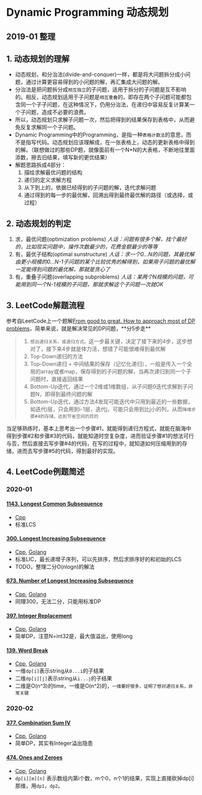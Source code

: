 # Dynamic Programming 动态规划

## 2019-01 整理

## 1. 动态规划的理解

- 动态规划，和分治法(divide-and-conquer)一样，都是将大问题拆分成小问题，通过计算更容易得到的小问题的解，再汇集成大问题的解。
- 分治法是把问题拆分成`相互独立`的子问题，适用于拆分的子问题是互不影响的。相反，动态规划适用于子问题是`相互重叠`的，即存在两个子问题可能都包含同一个子子问题，在这种情况下，仍用分治法，在递归中容易反复计算某一个子问题，造成不必要的浪费。
- 所以，动态规划只求解子问题一次，然后把得到的结果保存到表格中，从而避免反复求解同一个子问题。
- Dynamic Programming中的Programming，是指一种`表格计数法`的意思，而不是指写代码。动态规划应该理解成，在一张表格上，动态的更新表格中得到的解。（联想做过的那些DP题，就像面前有一个N*N的大表格，不断地往里面添数，擦去旧结果，填写新的更优结果）
- 解题思路拆成4部分：
    1. 描绘求解最优问题的结构
    2. 递归的定义求解方程
    3. 从下到上的，依据已经得到的子问题的解，迭代求解问题
    4. 通过得到的每一步的最优解，回溯出得到最终最优解的路径（或选择，或过程）


## 2. 动态规划的判定

1. 求，最优问题(optimization problems) *人话：问题有很多个解，找个最好的，比如现实问题中，操作次数最少的，花费金额最少的等等*
2. 有，最优子结构(optimal sunstructure) *人话：求一个0...N的问题，其最优解由更小规模的0...N-1子问题的某个比较优秀的解得到，如果用子问题的最优解一定能得到问题的最优解，那就是贪心了*
3. 有，重叠子问题(overlapping subproblems) *人话：某两个N规模的问题，可能用到同一个N-1规模的子问题，那就求解这个子问题一次就OK*

## 3. LeetCode解题流程

参考自LeetCode上一个题解[From good to great. How to approach most of DP problems](https://leetcode.com/problems/house-robber/discuss/156523/From-good-to-great.-How-to-approach-most-of-DP-problems.)，简单来说，就是解决常见的DP问题，**分5步走**

> 1. `想出递归关系，或递归方式。`这一步最关键，决定了接下来的4步，这步想对了，接下来4步就是体力活，想错了可能很难得到最优解
> 2. Top-Down递归的方法
> 3. Top-Down递归 + 中间结果的保存（记忆化递归），一般是传入一个全局的array或者map，保存得到的子问题的解，当再次递归到同一个子问题时，直接返回结果
> 4. Bottom-Up迭代，通过一个2维或1维数组，从子问题0迭代求解到子问题N，即得到最终问题的解
> 5. Bottom-Up迭代，通过方法4发现可能迭代中只用到最近的一些数据，如迭代i层，只会用到i-1层，迭代j，可能只会用到比j小的列，从而`降维步骤#4的存储，达到节省空间的目的`

当足够熟练时，基本上思考出一个步骤#1，就能得到递归方程式，就能在脑海中得到步骤#2和步骤#3的代码，就能知道时空复杂度，进而验证步骤#1的想法可行与否，然后直接去写步骤#4的代码，在写的过程中，就知道如何压缩用到的存储，进而去写步骤#5的代码，得到最好的实现。

## 4. LeetCode例题简述

### 2020-01

#### [1143. Longest Common Subsequence](https://leetcode.com/problems/longest-common-subsequence/)

- [Cpp](https://github.com/xfmeng17/leetcode/blob/master/cpp/1143.cpp)
- 标准LCS

#### [300. Longest Increasing Subsequence](https://leetcode.com/problems/longest-increasing-subsequence/)

- [Cpp](https://github.com/xfmeng17/leetcode/blob/master/cpp/0300.cpp), [Golang](https://github.com/xfmeng17/leetcode/blob/master/golang/0300.go)
- 标准LIC，最长递增子序列，可以先排序，然后求排序好的和初始的LCS
- TODO，整理二分O(nlogn)的解法

#### [673. Number of Longest Increasing Subsequence](https://leetcode.com/problems/number-of-longest-increasing-subsequence/)

- [Cpp](https://github.com/xfmeng17/leetcode/blob/master/cpp/0673.cpp), [Golang](https://github.com/xfmeng17/leetcode/blob/master/golang/0673.go)
- 同理300，无法二分，只能用标准DP

#### [397. Integer Replacement](https://leetcode.com/problems/integer-replacement/)

- [Cpp](https://github.com/xfmeng17/leetcode/blob/master/cpp/0397.cpp), [Golang](https://github.com/xfmeng17/leetcode/blob/master/golang/0397.go)
- 简单DP，注意N=int32是，最大值溢出，使用long

#### [139. Word Break](https://leetcode.com/problems/word-break/)

- [Cpp](https://github.com/xfmeng17/leetcode/blob/master/cpp/0139.cpp), [Golang](https://github.com/xfmeng17/leetcode/blob/master/golang/0139.go)
- 一维`dp[i]`表示string从`0...i`的子结果
- 二维`dp[i][j]`表示string从`i...j`的子结果
- 二维是O(n^3)的time，一维是O(n^2)的，`一维要好很多，证明了想对递归关系，非常关键`

### 2020-02

#### [377. Combination Sum IV](https://leetcode.com/problems/combination-sum-iv/)

- [Cpp](https://github.com/xfmeng17/leetcode/blob/master/cpp/0377.cpp), [Golang](https://github.com/xfmeng17/leetcode/blob/master/golang/0377.go)
- 简单DP，其实有Integer溢出隐患

#### [474. Ones and Zeroes](https://leetcode.com/problems/ones-and-zeroes/)

- [Cpp](https://github.com/xfmeng17/leetcode/blob/master/cpp/0474.cpp), [Golang](https://github.com/xfmeng17/leetcode/blob/master/golang/0474.go)
- `dp[i][m][n]` 表示数组内第i个数，m个0，n个1的结果，实现上直接砍掉dp[i]那维，用`dp1`，`dp2`。
